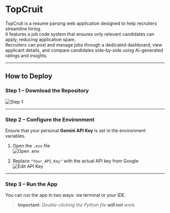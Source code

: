 # TopCruit

TopCruit is a resume parsing web application designed to help recruiters streamline hiring.  
It features a job code system that ensures only relevant candidates can apply, reducing application spam.  
Recruiters can post and manage jobs through a dedicated dashboard, view applicant details, and compare candidates side-by-side using AI-generated ratings and insights.

---

## How to Deploy

### Step 1 – Download the Repository

![Step 1](https://github.com/user-attachments/assets/26303737-91cc-4f15-a601-55ddbace6030)

---

### Step 2 – Configure the Environment

Ensure that your personal **Gemini API Key** is set in the environment variables.

1. Open the `.env` file  
   ![Open .env](https://github.com/user-attachments/assets/ac0f36e5-5ba6-4a97-a324-ea4dc13017b5)

2. Replace `"Your_API_Key"` with the actual API key from Google  
   ![Edit API Key](https://github.com/user-attachments/assets/62d32a5b-ca6c-4d78-b58b-6969c4f3f2ab)

---

### Step 3 – Run the App

You can run the app in two ways: via terminal or your IDE.

> **Important:** _Double-clicking the Python file **will not** work._
